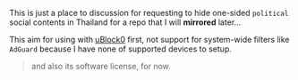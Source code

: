 This is just a place to discussion for requesting to hide one-sided `political` social contents in Thailand for a repo that I will **mirrored** later...

This aim for using with [uBlock0](gorhill/ublock) first, not support for system-wide filters like `AdGuard` because I have none of supported devices to setup.
> and also its software license, for now.
